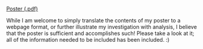 
[Poster (.pdf)](https://dshuangg.github.io/responses/0806pdf.pdf)

While I am welcome to simply translate the contents of my poster to a webpage format, or further illustrate my investigation with analysis, I believe that the poster is sufficient and accomplishes such! Please take a look at it; all of the information needed to be included has been included. :)
